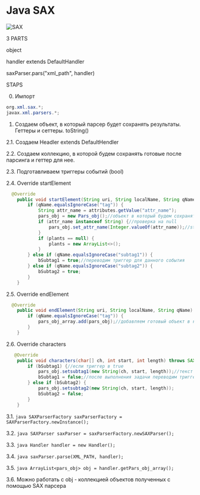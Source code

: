 # Java SAX

![SAX](https://i0.wp.com/www.javatechblog.com/wp-content/uploads/2016/07/SAX-Parser-in-Java.jpg)

3 PARTS

  object
  
  handler extends DefaultHandler
  
  saxParser.pars("xml_path", handler)
  
  
STAPS

0. Импорт 
```java 
org.xml.sax.*;
javax.xml.parsers.*;
```

1. Создаем объект, в который парсер будет сохранять результаты. Геттеры и сеттеры. toString()

2.1. Coздаем Headler extends DefaultHendler

2.2. Создаем коллекцию, в которой будем сохранять готовые после парсинга и геттер для нее.

2.3. Подготавливаем триггеры событий (bool)

2.4. Override startElement
```java
  @Override
    public void startElement(String uri, String localName, String qName, Attributes attributes) throws SAXException {
        if (qName.equalsIgnoreCase("tag")) {
            String attr_name = attributes.getValue("attr_name");            
            pars_obj = new Pars_obj();//объект в который будем сохранять результаты парсера
            if (attr_name instanceof String) {//проверка на null
                pars_obj.set_attr_name(Integer.valueOf(attr_name));//string to int and set_attr_name
            }
            if (plants == null) {
                plants = new ArrayList<>();
            }
        } else if (qName.equalsIgnoreCase("subtag1")) {
            bSubtag1 = true;//переводим триггер для данного события
        } else if (qName.equalsIgnoreCase("subtag2")) {
            bSubtag2 = true;
        } 
    }
```
2.5. Override endElement
```java
  @Override
    public void endElement(String uri, String localName, String qName) throws SAXException {
        if (qName.equalsIgnoreCase("tag")) {
            pars_obj_array.add(pars_obj);//добавляем готовый объект в коллекцию
        }
    }
```
2.6. Override characters
```java
   @Override
    public void characters(char[] ch, int start, int length) throws SAXException {
        if (bSubtag1) {//если триггер в true
            pars_obj.setsubtag1(new String(ch, start, length));//текст добавляем сеттером в объект
            bSubtag1 = false;//после выполнения задачи переводим триггер в false
        } else if (bSubtag2) {
            pars_obj.setsubtag2(new String(ch, start, length));
            bSubtag2 = false;
        } 
    }
```
3.1. ```java SAXParserFactory saxParserFactory = SAXParserFactory.newInstance(); ```

3.2. ```java SAXParser saxParser = saxParserFactory.newSAXParser(); ```

3.3. ```java Handler handler = new Handler(); ```

3.4. ```java saxParser.parse(XML_PATH, handler); ```

3.5. ```java ArrayList<pars_obj> obj = handler.getPars_obj_array(); ```

3.6. Можно работать с obj - коллекцией объектов полученных с помощью SAX парсера
